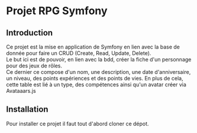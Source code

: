 <h1>Projet RPG Symfony</h1>

<h2>Introduction</h2>

<p>Ce projet est la mise en application de Symfony en lien avec la base de donnée pour faire un CRUD (Create, Read, Update, Delete).
<br>
Le but ici est de pouvoir, en lien avec la bdd, créer la fiche d'un personnage pour des jeux de rôles.<br>
Ce dernier ce compose d'un nom, une description, une date d'anniversaire, un niveau, des points expériences et des points de vies.
En plus de cela, cette table est lié à un type, des compétences ainsi qu'un avatar créer via Avataaars.js</p>


<h2>Installation</h2>

<p>Pour installer ce projet il faut tout d'abord cloner ce dépot.</p>